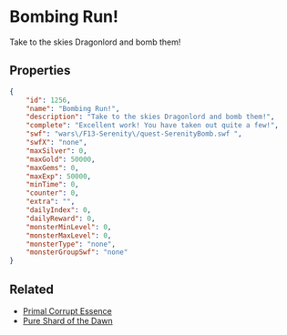 # Bombing Run!

Take to the skies Dragonlord and bomb them!

## Properties

```json
{
    "id": 1256,
    "name": "Bombing Run!",
    "description": "Take to the skies Dragonlord and bomb them!",
    "complete": "Excellent work! You have taken out quite a few!",
    "swf": "wars\/F13-Serenity\/quest-SerenityBomb.swf ",
    "swfX": "none",
    "maxSilver": 0,
    "maxGold": 50000,
    "maxGems": 0,
    "maxExp": 50000,
    "minTime": 0,
    "counter": 0,
    "extra": "",
    "dailyIndex": 0,
    "dailyReward": 0,
    "monsterMinLevel": 0,
    "monsterMaxLevel": 0,
    "monsterType": "none",
    "monsterGroupSwf": "none"
}
```

## Related

- [Primal Corrupt Essence](../items/13668-primal-corrupt-essence.md)
- [Pure Shard of the Dawn](../items/13669-pure-shard-of-the-dawn.md)

